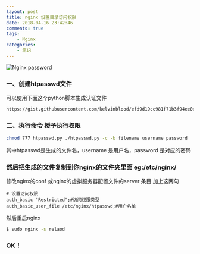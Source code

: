 ```yaml
---
layout: post
title: nginx 设置目录访问权限
date: 2018-04-16 23:42:46
comments: true
tags:
    - Nginx
categories:
    - 笔记
---
```


![Nginx password](https://s1.ax1x.com/2018/10/12/iNAdhD.png)


### 一、创建htpasswd文件

可以使用下面这个python脚本生成认证文件

<!-- more -->

```bash
https://gist.githubusercontent.com/kelvinblood/efd9d19cc981f71b3f94ee0e04f2ea96/raw/b84137bc2024d30d4ab57a778b5938e9eeef0632/htpasswd.py
```

### 二、执行命令 授予执行权限

``` bash
chmod 777 htpasswd.py ./htpasswd.py -c -b filename username password
```

其中htpasswd是生成的文件名，username 是用户名，password 是对应的密码

### 然后把生成的文件复制到你nginx的文件夹里面 eg:/etc/nginx/

修改nginx的conf 或nginx的虚拟服务器配置文件的server 条目 加上这两句

```
# 设置访问权限
auth_basic "Restricted";#访问权限类型
auth_basic_user_file /etc/nginx/htpasswd;#用户名单
```

然后重启nginx

``` bash
$ sudo nginx -s relaod
```

### OK！

